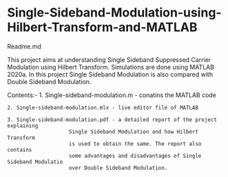 # Single-Sideband-Modulation-using-Hilbert-Transform-and-MATLAB
Readme.md

This project aims at understanding Single Sideband Suppressed Carrier Modulation using 
Hilbert Transform. Simulations are done using MATLAB 2020a. In this project Single Sideband
Modulation is also compared with Double Sideband Modulation.

Contents:-
	1. Single-sideband-modulation.m - conatins the MATLAB code
	
	2. Single-sideband-modulation.mlx - live editor file of MATLAB

	3. Single-sideband-modulation.pdf - a detailed report of the project explaining
					    Single Sideband Modulation and how Hilbert Transform
					    is used to obtain the same. The report also contains
					    some advantages and disadvantages of Single Sideband Modulatio
					    over Double Sideband Modulation.
